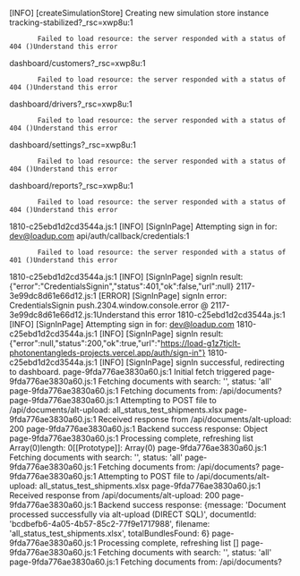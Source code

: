 [INFO] [createSimulationStore] Creating new simulation store instance
tracking-stabilized?_rsc=xwp8u:1 
            
            
           Failed to load resource: the server responded with a status of 404 ()Understand this error
dashboard/customers?_rsc=xwp8u:1 
            
            
           Failed to load resource: the server responded with a status of 404 ()Understand this error
dashboard/drivers?_rsc=xwp8u:1 
            
            
           Failed to load resource: the server responded with a status of 404 ()Understand this error
dashboard/settings?_rsc=xwp8u:1 
            
            
           Failed to load resource: the server responded with a status of 404 ()Understand this error
dashboard/reports?_rsc=xwp8u:1 
            
            
           Failed to load resource: the server responded with a status of 404 ()Understand this error
1810-c25ebd1d2cd3544a.js:1 [INFO] [SignInPage] Attempting sign in for: dev@loadup.com
api/auth/callback/credentials:1 
            
            
           Failed to load resource: the server responded with a status of 401 ()Understand this error
1810-c25ebd1d2cd3544a.js:1 [INFO] [SignInPage] signIn result: {"error":"CredentialsSignin","status":401,"ok":false,"url":null}
2117-3e99dc8d61e66d12.js:1 [ERROR] [SignInPage] signIn error: CredentialsSignin
push.2304.window.console.error @ 2117-3e99dc8d61e66d12.js:1Understand this error
1810-c25ebd1d2cd3544a.js:1 [INFO] [SignInPage] Attempting sign in for: dev@loadup.com
1810-c25ebd1d2cd3544a.js:1 [INFO] [SignInPage] signIn result: {"error":null,"status":200,"ok":true,"url":"https://load-g1z7tjclt-photonentangleds-projects.vercel.app/auth/sign-in"}
1810-c25ebd1d2cd3544a.js:1 [INFO] [SignInPage] signIn successful, redirecting to dashboard.
page-9fda776ae3830a60.js:1 Initial fetch triggered
page-9fda776ae3830a60.js:1 Fetching documents with search: '', status: 'all'
page-9fda776ae3830a60.js:1 Fetching documents from: /api/documents?
page-9fda776ae3830a60.js:1 Attempting to POST file to /api/documents/alt-upload: all_status_test_shipments.xlsx
page-9fda776ae3830a60.js:1 Received response from /api/documents/alt-upload: 200
page-9fda776ae3830a60.js:1 Backend success response: Object
page-9fda776ae3830a60.js:1 Processing complete, refreshing list Array(0)length: 0[[Prototype]]: Array(0)
page-9fda776ae3830a60.js:1 Fetching documents with search: '', status: 'all'
page-9fda776ae3830a60.js:1 Fetching documents from: /api/documents?
page-9fda776ae3830a60.js:1 Attempting to POST file to /api/documents/alt-upload: all_status_test_shipments.xlsx
page-9fda776ae3830a60.js:1 Received response from /api/documents/alt-upload: 200
page-9fda776ae3830a60.js:1 Backend success response: {message: 'Document processed successfully via alt-upload (DIRECT SQL)', documentId: 'bcdbefb6-4a05-4b57-85c2-77f9e1717988', filename: 'all_status_test_shipments.xlsx', totalBundlesFound: 6}
page-9fda776ae3830a60.js:1 Processing complete, refreshing list []
page-9fda776ae3830a60.js:1 Fetching documents with search: '', status: 'all'
page-9fda776ae3830a60.js:1 Fetching documents from: /api/documents?